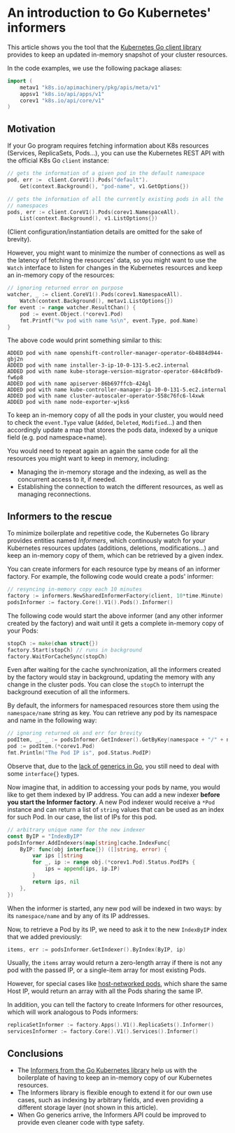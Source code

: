 # An introduction to Go Kubernetes' informers

This article shows you the tool that the [Kubernetes Go client library](https://pkg.go.dev/k8s.io/client-go/informers)
provides to keep an updated in-memory snapshot of your cluster resources.

In the code examples, we use the following package aliases:

```go
import (
    metav1 "k8s.io/apimachinery/pkg/apis/meta/v1"
    appsv1 "k8s.io/api/apps/v1"
    corev1 "k8s.io/api/core/v1"
)
```

## Motivation
If your Go program requires fetching information about K8s resources (Services,
ReplicaSets, Pods...), you can use the Kubernetes REST API with the
official K8s Go `client` instance:

```go
// gets the information of a given pod in the default namespace
pod, err :=  client.CoreV1().Pods("default").
    Get(context.Background(), "pod-name", v1.GetOptions{})

// gets the information of all the currently existing pods in all the
// namespaces
pods, err := client.CoreV1().Pods(corev1.NamespaceAll).
    List(context.Background(), v1.ListOptions{})
```

(Client configuration/instantiation details are omitted for the sake of brevity).

However, you might want to minimize the number of connections as well as the
latency of fetching the resources' data, so you might want to use the `Watch`
interface to listen for changes in the Kubernetes resources and keep an in-memory
copy of the resources:

```go
// ignoring returned error on purpose
watcher, _ := client.CoreV1().Pods(corev1.NamespaceAll).
	Watch(context.Background(), metav1.ListOptions{})
for event := range watcher.ResultChan() {
    pod := event.Object.(*corev1.Pod)
    fmt.Printf("%v pod with name %s\n", event.Type, pod.Name)
}
```

The above code would print something similar to this:

```
ADDED pod with name openshift-controller-manager-operator-6b4884d944-gbj2n
ADDED pod with name installer-3-ip-10-0-131-5.ec2.internal
ADDED pod with name kube-storage-version-migrator-operator-684c8fbd9-fw6p8
ADDED pod with name apiserver-86b697ffcb-424gl
ADDED pod with name kube-controller-manager-ip-10-0-131-5.ec2.internal
ADDED pod with name cluster-autoscaler-operator-558c76fc6-l4xwk
ADDED pod with name node-exporter-wjks6
```

To keep an in-memory copy of all the pods in your cluster, you would need to
check the `event.Type` value (`Added`, `Deleted`, `Modified`...) and then
accordingly update a map that stores the pods data, indexed by a unique field
(e.g. pod namespace+name).

You would need to repeat again an again the same code for all the resources you
might want to keep in memory, including:

* Managing the in-memory storage and the indexing, as well as the concurrent
  access to it, if needed.
* Establishing the connection to watch the different resources, as well as
  managing reconnections.

## Informers to the rescue

To minimize boilerplate and repetitive code, the Kubernetes Go library provides
entities named _Informers_, which continously watch for your Kubernetes resources
updates (additions, deletions, modifications...) and keep an in-memory copy
of them, which can be retrieved by a given index.

You can create informers for each resource type by means of an informer factory.
For example, the following code would create a pods' informer:

```go
// resyncing in-memory copy each 10 minutes
factory := informers.NewSharedInformerFactory(client, 10*time.Minute)
podsInformer := factory.Core().V1().Pods().Informer()
```

The following code would start the above informer (and any other informer created
by the factory) and wait until it gets a complete in-memory copy of your Pods:

```go
stopCh := make(chan struct{})
factory.Start(stopCh) // runs in background
factory.WaitForCacheSync(stopCh)
```

Even after waiting for the cache synchronization, all the informers created
by the factory would stay in background, updating the memory with any change
in the cluster pods. You can close the `stopCh` to interrupt the background
execution of all the informers.

By default, the informers for namespaced resources store them using the
`namespace/name` string as key. You can retrieve any pod by its namespace and
name in the following way:

```go
// ignoring returned ok and err for brevity
podItem, _, _ := podsInformer.GetIndexer().GetByKey(namespace + "/" + name)
pod := podItem.(*corev1.Pod)
fmt.Println("The Pod IP is", pod.Status.PodIP)
```

Observe that, due to the [lack of generics in Go](https://go.googlesource.com/proposal/+/refs/heads/master/design/43651-type-parameters.md),
you still need to deal with some `interface{}` types.

Now imagine that, in addition to accessing your pods by name, you would like
to get them indexed by IP address. You can add a new indexer **before you
start the Informer factory**. A new Pod indexer would receive a `*Pod` instance
and can return a list of `string` values that can be used as an index for such Pod. In
our case, the list of IPs for this pod.

```go
// arbitrary unique name for the new indexer
const ByIP = "IndexByIP"
podsInformer.AddIndexers(map[string]cache.IndexFunc{
    ByIP: func(obj interface{}) ([]string, error) {
        var ips []string
        for _, ip := range obj.(*corev1.Pod).Status.PodIPs {
            ips = append(ips, ip.IP)
        }
        return ips, nil
    },
})
```

When the informer is started, any new pod will be indexed in two ways: by its
`namespace/name` and by any of its IP addresses.

Now, to retrieve a Pod by its IP, we need to ask it to the new `IndexByIP` index
that we added previously:

```go
items, err := podsInformer.GetIndexer().ByIndex(ByIP, ip)
```

Usually, the `items` array would return a zero-length array if there is not
any pod with the passed IP, or a single-item array for most existing Pods.

However, for special cases like [host-networked pods](https://www.alibabacloud.com/help/doc-detail/123997.htm),
which share the same Host IP, would return an array with all the Pods sharing the
same IP.

In addition, you can tell the factory to create Informers for other resources, which
will work analogous to Pods informers:

```go
replicaSetInformer := factory.Apps().V1().ReplicaSets().Informer()
servicesInformer := factory.Core().V1().Services().Informer()
```

## Conclusions

* The [Informers from the Go Kubernetes library](https://pkg.go.dev/k8s.io/client-go/informers)
  help us with the boilerplate of having to keep an in-memory copy of our Kubernetes
  resources.
* The Informers library is flexible enough to extend it for our own use cases,
  such as indexing by arbitrary fields, and even providing a different storage
  layer (not shown in this article).
* When Go generics arrive, the Informers API could be improved to
  provide even cleaner code with type safety.
